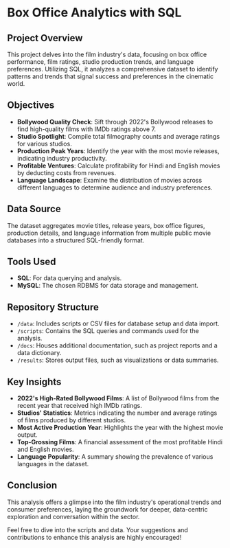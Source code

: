 # Box Office Analytics with SQL

## Project Overview
This project delves into the film industry's data, focusing on box office performance, film ratings, studio production trends, and language preferences. Utilizing SQL, it analyzes a comprehensive dataset to identify patterns and trends that signal success and preferences in the cinematic world.

## Objectives
- **Bollywood Quality Check**: Sift through 2022's Bollywood releases to find high-quality films with IMDb ratings above 7.
- **Studio Spotlight**: Compile total filmography counts and average ratings for various studios.
- **Production Peak Years**: Identify the year with the most movie releases, indicating industry productivity.
- **Profitable Ventures**: Calculate profitability for Hindi and English movies by deducting costs from revenues.
- **Language Landscape**: Examine the distribution of movies across different languages to determine audience and industry preferences.

## Data Source
The dataset aggregates movie titles, release years, box office figures, production details, and language information from multiple public movie databases into a structured SQL-friendly format.

## Tools Used
- **SQL**: For data querying and analysis.
- **MySQL**: The chosen RDBMS for data storage and management.

## Repository Structure
- `/data`: Includes scripts or CSV files for database setup and data import.
- `/scripts`: Contains the SQL queries and commands used for the analysis.
- `/docs`: Houses additional documentation, such as project reports and a data dictionary.
- `/results`: Stores output files, such as visualizations or data summaries.

## Key Insights
- **2022's High-Rated Bollywood Films**: A list of Bollywood films from the recent year that received high IMDb ratings.
- **Studios' Statistics**: Metrics indicating the number and average ratings of films produced by different studios.
- **Most Active Production Year**: Highlights the year with the highest movie output.
- **Top-Grossing Films**: A financial assessment of the most profitable Hindi and English movies.
- **Language Popularity**: A summary showing the prevalence of various languages in the dataset.

## Conclusion
This analysis offers a glimpse into the film industry's operational trends and consumer preferences, laying the groundwork for deeper, data-centric exploration and conversation within the sector.

Feel free to dive into the scripts and data. Your suggestions and contributions to enhance this analysis are highly encouraged!

